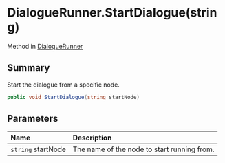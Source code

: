 # DialogueRunner.StartDialogue(string)

Method in [DialogueRunner](api/csharp/yarn.unity.dialoguerunner.md)

## Summary


Start the dialogue from a specific node.


```csharp
public void StartDialogue(string startNode)
```

## Parameters

|Name|Description|
|:---|:---|
|`string` startNode|The name of the node to start running from.|

